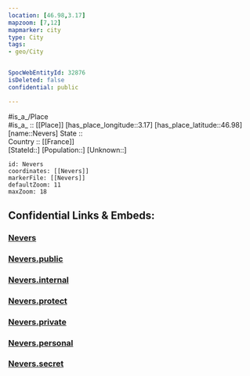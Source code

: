 ```yaml
---
location: [46.98,3.17] 
mapzoom: [7,12] 
mapmarker: city 
type: City
tags:
- geo/City


SpocWebEntityId: 32876
isDeleted: false
confidential: public

---
```

#is_a_/Place  
#is_a_ :: [[Place]] 
[has_place_longitude::3.17] 
[has_place_latitude::46.98] 
[name::Nevers] 
State ::  
Country :: [[France]]  
[StateId::] 
[Population::] 
[Unknown::] 


```leaflet
id: Nevers
coordinates: [[Nevers]] 
markerFile: [[Nevers]] 
defaultZoom: 11 
maxZoom: 18
```


## Confidential Links & Embeds: 

### [Nevers](/_Standards/Earth/Continent/Europe/Europe~West/France/regions~France/Bourgogne-Franche-Comté/departments~Bourgogne-Franche-Comté/Nièvre/communes~Nièvre/Nevers/cities~Nevers/Nevers.md) 

### [Nevers.public](/_public/Earth/Continent/Europe/Europe~West/France/regions~France/Bourgogne-Franche-Comté/departments~Bourgogne-Franche-Comté/Nièvre/communes~Nièvre/Nevers/cities~Nevers/Nevers.public.md) 

### [Nevers.internal](/_internal/Earth/Continent/Europe/Europe~West/France/regions~France/Bourgogne-Franche-Comté/departments~Bourgogne-Franche-Comté/Nièvre/communes~Nièvre/Nevers/cities~Nevers/Nevers.internal.md) 

### [Nevers.protect](/_protect/Earth/Continent/Europe/Europe~West/France/regions~France/Bourgogne-Franche-Comté/departments~Bourgogne-Franche-Comté/Nièvre/communes~Nièvre/Nevers/cities~Nevers/Nevers.protect.md) 

### [Nevers.private](/_private/Earth/Continent/Europe/Europe~West/France/regions~France/Bourgogne-Franche-Comté/departments~Bourgogne-Franche-Comté/Nièvre/communes~Nièvre/Nevers/cities~Nevers/Nevers.private.md) 

### [Nevers.personal](/_personal/Earth/Continent/Europe/Europe~West/France/regions~France/Bourgogne-Franche-Comté/departments~Bourgogne-Franche-Comté/Nièvre/communes~Nièvre/Nevers/cities~Nevers/Nevers.personal.md) 

### [Nevers.secret](/_secret/Earth/Continent/Europe/Europe~West/France/regions~France/Bourgogne-Franche-Comté/departments~Bourgogne-Franche-Comté/Nièvre/communes~Nièvre/Nevers/cities~Nevers/Nevers.secret.md)

